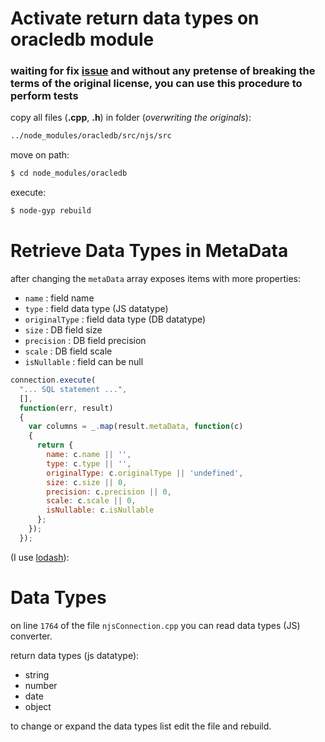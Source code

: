 # Activate return data types on oracledb module

### waiting for fix [issue](https://github.com/oracle/node-oracledb/issues/358) and without any pretense of breaking the terms of the original license, you can use this procedure to perform tests ###

copy all files (**.cpp**, **.h**) in folder (*overwriting the originals*):
```sh
../node_modules/oracledb/src/njs/src
```

move on path:
```sh
$ cd node_modules/oracledb
```

execute:
```sh
$ node-gyp rebuild
```

# Retrieve Data Types in MetaData #

after changing the `metaData` array exposes items with more properties:

- `name` : field name
- `type` : field data type (JS datatype)
- `originalType` : field data type (DB datatype)
- `size` : DB field size
- `precision` : DB field precision
- `scale` : DB field scale
- `isNullable` : field can be null

```javascript
connection.execute(
  "... SQL statement ...",
  [],
  function(err, result)
  {
    var columns = _.map(result.metaData, function(c)
    {
      return {
        name: c.name || '',
        type: c.type || '',
        originalType: c.originalType || 'undefined',
        size: c.size || 0,
        precision: c.precision || 0,
        scale: c.scale || 0,
        isNullable: c.isNullable
      };
    });
  });
```
(I use [lodash](https://lodash.com/docs)):


# Data Types #
on line `1764` of the file `njsConnection.cpp` you can read data types (JS) converter.

return data types (js datatype):
- string
- number
- date
- object


to change or expand the data types list edit the file and rebuild.
